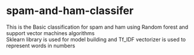 # spam-and-ham-classifer
This is the Basic classification for spam and ham using Random forest and support vector machines algorithms </br>
Sklearn library is used for model building and Tf_IDF vectorizer is used to represent words in numbers
